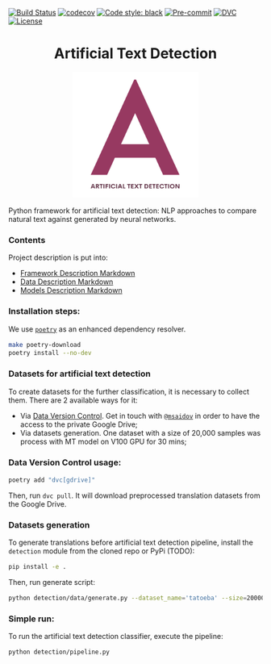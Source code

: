 [![Build Status][build_status_badge]](build_status_link)
[![codecov](https://codecov.io/gh/MaratSaidov/artificial-text-detection/branch/main/graph/badge.svg?token=HF8IQEADRU)](https://codecov.io/gh/MaratSaidov/artificial-text-detection)
[![Code style: black](https://img.shields.io/badge/code%20style-black-000000.svg)](https://github.com/psf/black)
[![Pre-commit](https://img.shields.io/badge/pre--commit-enabled-brightgreen?logo=pre-commit&logoColor=white)](https://github.com/MaratSaidov/artificial-text-detection/-/blob/master/.pre-commit-config.yaml)
[![DVC](https://img.shields.io/badge/-Data_Version_Control-white.svg?logo=data-version-control&style=social)](https://dvc.org/?utm_campaign=badge)
[![License](https://img.shields.io/github/license/maratsaidov/artificial-text-detection.svg)](https://github.com/maratsaidov/artificial-text-detection/blob/master/LICENSE)

<div align="center">

# Artificial Text Detection

<img src="https://raw.githubusercontent.com/MaratSaidov/artificial-text-detection/code-formatting/.github/images/atd.png" width="250" height="250">

</div>

Python framework for artificial text detection:
NLP approaches to compare natural text against generated by neural networks.




### Contents

Project description is put into:

- [Framework Description Markdown](https://github.com/MaratSaidov/artificial-text-detection/blob/main/detection/README.md)
- [Data Description Markdown](https://github.com/MaratSaidov/artificial-text-detection/blob/main/detection/data/README.md)
- [Models Description Markdown](https://github.com/MaratSaidov/artificial-text-detection/blob/main/detection/data/README.md)

### Installation steps:

We use [`poetry`](https://python-poetry.org/) as an enhanced dependency resolver.

```bash
make poetry-download
poetry install --no-dev
```

### Datasets for artificial text detection

To create datasets for the further classification, it is necessary to collect them.
There are 2 available ways for it:

- Via [Data Version Control](https://dvc.org/).
Get in touch with [`@msaidov`](https://t.me/msaidov) in order to have the access to the private Google Drive;
- Via datasets generation. One dataset with a size of 20,000 samples was process with MT model on V100 GPU for 30 mins;

### Data Version Control usage:

```bash
poetry add "dvc[gdrive]"
```

Then, run `dvc pull`. It will download preprocessed translation datasets
from the Google Drive.

### Datasets generation

To generate translations before artificial text detection pipeline,
install the `detection` module from the cloned repo or PyPi (TODO):
```bash
pip install -e .
```
Then, run generate script:
```bash
python detection/data/generate.py --dataset_name='tatoeba' --size=20000 --device='cuda:0'
```

### Simple run:

To run the artificial text detection classifier, execute the pipeline:

```bash
python detection/pipeline.py
```

[build_status_badge]: https://github.com/MaratSaidov/artificial-text-detection/actions/workflows/build.yml/badge.svg
[build_status_link]: https://github.com/MaratSaidov/artificial-text-detection/actions/workflows/build.yml
